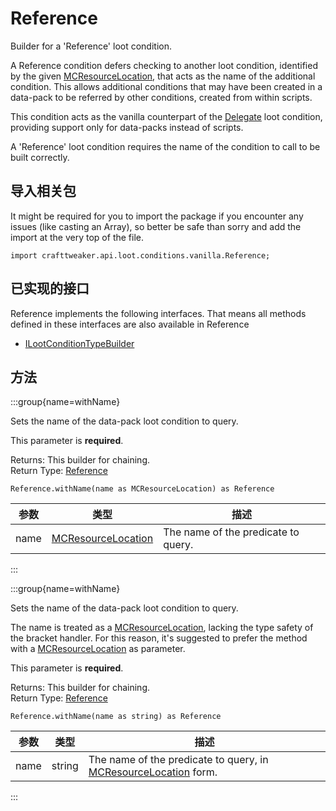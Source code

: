 # Reference

Builder for a 'Reference' loot condition.

 A Reference condition defers checking to another loot condition, identified by the given [MCResourceLocation](/vanilla/api/util/MCResourceLocation), that acts as the name of the additional condition. This allows additional conditions that may have been created in a data-pack to be referred by other conditions, created from within scripts.

 This condition acts as the vanilla counterpart of the [Delegate](/vanilla/api/loot/conditions/crafttweaker/Delegate) loot condition, providing support only for data-packs instead of scripts.

 A 'Reference' loot condition requires the name of the condition to call to be built correctly.

## 导入相关包

It might be required for you to import the package if you encounter any issues (like casting an Array), so better be safe than sorry and add the import at the very top of the file.
```zenscript
import crafttweaker.api.loot.conditions.vanilla.Reference;
```


## 已实现的接口
Reference implements the following interfaces. That means all methods defined in these interfaces are also available in Reference

- [ILootConditionTypeBuilder](/vanilla/api/loot/conditions/ILootConditionTypeBuilder)

## 方法

:::group{name=withName}

Sets the name of the data-pack loot condition to query.

 This parameter is <strong>required</strong>.

Returns: This builder for chaining.  
Return Type: [Reference](/vanilla/api/loot/conditions/vanilla/Reference)

```zenscript
Reference.withName(name as MCResourceLocation) as Reference
```

| 参数   | 类型                                                         | 描述                                  |
| ---- | ---------------------------------------------------------- | ----------------------------------- |
| name | [MCResourceLocation](/vanilla/api/util/MCResourceLocation) | The name of the predicate to query. |


:::

:::group{name=withName}

Sets the name of the data-pack loot condition to query.

 The name is treated as a [MCResourceLocation](/vanilla/api/util/MCResourceLocation), lacking the type safety of the bracket handler. For this reason, it's suggested to prefer the method with a [MCResourceLocation](/vanilla/api/util/MCResourceLocation) as parameter.

 This parameter is <strong>required</strong>.

Returns: This builder for chaining.  
Return Type: [Reference](/vanilla/api/loot/conditions/vanilla/Reference)

```zenscript
Reference.withName(name as string) as Reference
```

| 参数   | 类型     | 描述                                                                                                      |
| ---- | ------ | ------------------------------------------------------------------------------------------------------- |
| name | string | The name of the predicate to query, in [MCResourceLocation](/vanilla/api/util/MCResourceLocation) form. |


:::


